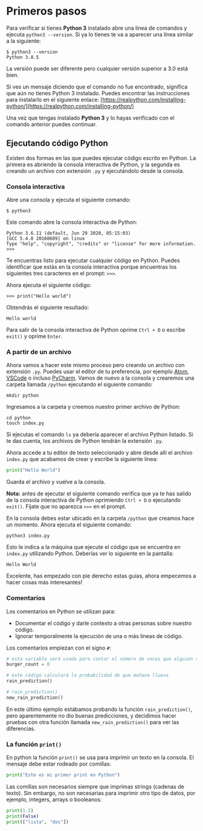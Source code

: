 # Primeros pasos

Para verificar si tienes **Python 3** instalado abre una línea de comandos y ejecuta `python3 --version`. Si ya lo tienes te va a aparecer una línea similar a la siguiente:

```text
$ python3 --version   
Python 3.8.5
```

La versión puede ser diferente pero cualquier versión superior a 3.0 está bien.

Si ves un mensaje diciendo que el comando no fue encontrado, significa que aún no tienes Python 3 instalado. Puedes encontrar las instrucciones para instalarlo en el siguiente enlace:
[https://realpython.com/installing-python/](https://realpython.com/installing-python/)

Una vez que tengas instalado **Python 3** y lo hayas verificado con el comando anterior puedes continuar.

## Ejecutando código Python

Existen dos formas en las que puedes ejecutar código escrito en Python. La primera es abriendo la consola interactiva de Python, y la segunda es creando un archivo con extensión `.py` y ejecutándolo desde la consola.

### Consola interactiva

Abre una consola y ejecuta el siguiente comando:

```text
$ python3
```

Este comando abre la consola interactiva de Python:

```text
Python 3.6.11 (default, Jun 29 2020, 05:15:03)
[GCC 5.4.0 20160609] on linux
Type "help", "copyright", "credits" or "license" for more information.
>>>
```

Te encuentras listo para ejecutar cualquier código en Python. Puedes identificar que estás en la consola interactiva porque encuentras los siguientes tres caracteres en el prompt: `>>>`.

Ahora ejecuta el siguiente código:

```text
>>> print("Hello world")
```

Obtendrás el siguiente resultado:

```text
Hello world
```

Para salir de la consola interactiva de Python oprime `Ctrl + D` o escribe `exit()` y oprime `Enter`.

### A partir de un archivo

Ahora vamos a hacer este mismo proceso pero creando un archivo con extensión `.py`. Puedes usar el editor de tu preferencia, por ejemplo [Atom](https://atom.io/), [VSCode](https://code.visualstudio.com/) o incluso [PyCharm](https://www.jetbrains.com/pycharm/). Vamos de nuevo a la consola y crearemos una carpeta llamada `/python` ejecutando el siguiente comando:

```text
mkdir python
```

Ingresamos a la carpeta y creemos nuestro primer archivo de Python:

```text
cd python
touch index.py
```

Si ejecutas el comando `ls` ya debería aparecer el archivo Python listado. Si te das cuenta, los archivos de Python tendrán la extensión `.py`.

Ahora accede a tu editor de texto seleccionado y abre desde allí el archivo `index.py` que acabamos de crear y escribe la siguiente línea:

```python
print("Hello World")
```

Guarda el archivo y vuelve a la consola.

**Nota:** antes de ejecutar el siguiente comando verifica que ya te has salido de la consola interactiva de Python oprimiendo `Ctrl + D` o ejecutando `exit()`. Fíjate que no aparezca `>>>` en el prompt.

En la consola debes estar ubicado en la carpeta `/python` que creamos hace un momento. Ahora ejecuta el siguiente comando:

```text
python3 index.py
```

Esto le indica a la máquina que ejecute el código que se encuentra en `index.py` utilizando Python. Deberías ver lo siguiente en la pantalla:

```text
Hello World
```

Excelente, has empezado con pie derecho estas guías, ahora empecemos a hacer cosas más interesantes!

### Comentarios

Los comentarios en Python se utilizan para:

* Documentar el código y darle contexto a otras personas sobre nuestro código.
* Ignorar temporalmente la ejecución de una o más líneas de código.

Los comentarios empiezan con el signo `#`:

```python
# esta variable será usada para contar el número de veces que alguien tuitea la palabra “hamburguesa”
burger_count = 0
```

```python
# este código calculará la probabilidad de que mañana llueva
rain_prediction()
```

```python
# rain_prediction()
new_rain_prediction()
```

En este último ejemplo estábamos probando la función `rain_prediction()`, pero aparentemente no dio buenas predicciones, y decidimos hacer pruebas con otra función llamada `new_rain_prediction()` para ver las diferencias.

### La función `print()`

En python la función `print()` se usa para imprimir un texto en la consola. El mensaje debe estar rodeado por comillas:

```python
print("Este es mi primer print en Python")
```

Las comillas son necesarios siempre que imprimas strings (cadenas de texto). Sin embargo, no son necesarias para imprimir otro tipo de datos, por ejemplo, integers, arrays o booleanos:


```python
print(1.5)
print(False)
print(["lista", "dos"])
```

